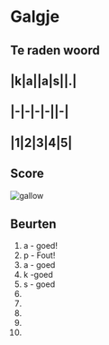 # Galgje

## Te raden woord

## |k|a||a|s||.|
## |-|-|-|-||-|
## |1|2|3|4|5|

## Score
![gallow](./images/3.png)

## Beurten
1. a - goed!
2. p - Fout! 
3. a - goed
4. k -goed
5. s - goed
6.
7.
8.
9.
10.
